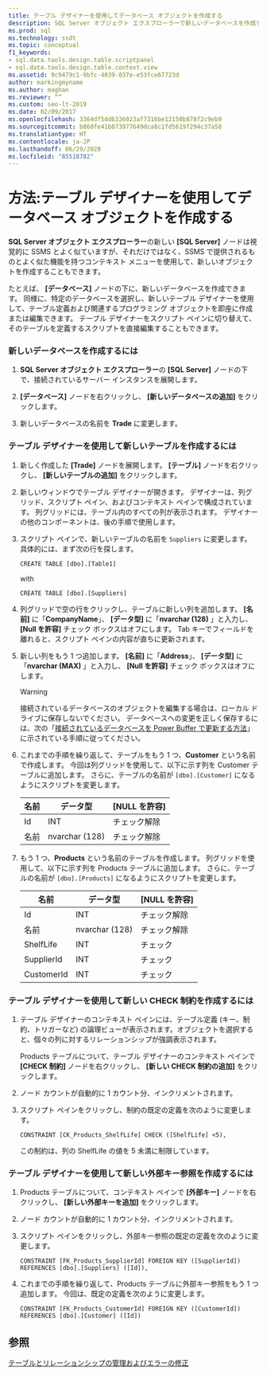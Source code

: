 ```yaml
---
title: テーブル デザイナーを使用してデータベース オブジェクトを作成する
description: SQL Server オブジェクト エクスプローラーで新しいデータベースを作成する方法について説明します。 テーブル デザイナーで新しいテーブル、制約、および外部キー参照を作成する方法を確認します。
ms.prod: sql
ms.technology: ssdt
ms.topic: conceptual
f1_keywords:
- sql.data.tools.design.table.scriptpanel
- sql.data.tools.design.table.context.view
ms.assetid: 9c9479c1-9bfc-4039-837e-e53fce67723d
author: markingmyname
ms.author: maghan
ms.reviewer: “”
ms.custom: seo-lt-2019
ms.date: 02/09/2017
ms.openlocfilehash: 3364df5dd6336023af7316be12150b878f2c9eb9
ms.sourcegitcommit: b860fe41b873977649dca8c1fd5619f294c37a58
ms.translationtype: HT
ms.contentlocale: ja-JP
ms.lasthandoff: 06/29/2020
ms.locfileid: "85518782"
---
```

# <a name="how-to-create-database-objects-using-table-designer"></a>方法:テーブル デザイナーを使用してデータベース オブジェクトを作成する

**SQL Server オブジェクト エクスプローラー**の新しい **[SQL Server]** ノードは視覚的に SSMS とよく似ていますが、それだけではなく、SSMS で提供されるものとよく似た機能を持つコンテキスト メニューを使用して、新しいオブジェクトを作成することもできます。  
  
たとえば、 **[データベース]** ノードの下に、新しいデータベースを作成できます。 同様に、特定のデータベースを選択し、新しいテーブル デザイナーを使用して、テーブル定義および関連するプログラミング オブジェクトを即座に作成または編集できます。 テーブル デザイナーをスクリプト ペインに切り替えて、そのテーブルを定義するスクリプトを直接編集することもできます。  
  
### <a name="to-create-a-new-database"></a>新しいデータベースを作成するには  
  
1.  **SQL Server オブジェクト エクスプローラー**の **[SQL Server]** ノードの下で、接続されているサーバー インスタンスを展開します。  
  
2.  **[データベース]** ノードを右クリックし、 **[新しいデータベースの追加]** をクリックします。  
  
3.  新しいデータベースの名前を **Trade** に変更します。  
  
### <a name="to-create-new-tables-using-the-table-designer"></a>テーブル デザイナーを使用して新しいテーブルを作成するには  
  
1.  新しく作成した **[Trade]** ノードを展開します。 **[テーブル]** ノードを右クリックし、 **[新しいテーブルの追加]** をクリックします。  
  
2.  新しいウィンドウでテーブル デザイナーが開きます。 デザイナーは、列グリッド、スクリプト ペイン、およびコンテキスト ペインで構成されています。 列グリッドには、テーブル内のすべての列が表示されます。 デザイナーの他のコンポーネントは、後の手順で使用します。  
  
3.  スクリプト ペインで、新しいテーブルの名前を `Suppliers` に変更します。 具体的には、まず次の行を探します。  
  
    ```  
    CREATE TABLE [dbo].[Table1]  
    ```  
  
    with  
  
    ```  
    CREATE TABLE [dbo].[Suppliers]  
    ```  
  
4.  列グリッドで空の行をクリックし、テーブルに新しい列を追加します。  **[名前]** に「**CompanyName**」、 **[データ型]** に「**nvarchar (128)** 」と入力し、 **[Null を許容]** チェック ボックスはオフにします。 Tab キーでフィールドを離れると、スクリプト ペインの内容が直ちに更新されます。  
  
5.  新しい列をもう 1 つ追加します。 **[名前]** に「**Address**」、 **[データ型]** に「**nvarchar (MAX)** 」と入力し、 **[Null を許容]** チェック ボックスはオフにします。  
  
    > [!WARNING]  
    > 接続されているデータベースのオブジェクトを編集する場合は、ローカル ドライブに保存しないでください。 データベースへの変更を正しく保存するには、次の「[接続されているデータベースを Power Buffer で更新する方法](../ssdt/how-to-update-a-connected-database-with-power-buffer.md)」に示されている手順に従ってください。  
  
6.  これまでの手順を繰り返して、テーブルをもう 1 つ、**Customer** という名前で作成します。 今回は列グリッドを使用して、以下に示す列を Customer テーブルに追加します。 さらに、テーブルの名前が `[dbo].[Customer]` になるようにスクリプトを変更します。  
  
    |名前|データ型|**[NULL を許容]**|  
    |--------|-------------|-------------------|  
    |Id|INT|チェック解除|  
    |名前|nvarchar (128)|チェック解除|  
  
7.  もう 1 つ、**Products** という名前のテーブルを作成します。 列グリッドを使用して、以下に示す列を Products テーブルに追加します。 さらに、テーブルの名前が `[dbo].[Products]` になるようにスクリプトを変更します。  
  
    |名前|データ型|**[NULL を許容]**|  
    |--------|-------------|-------------------|  
    |Id|INT|チェック解除|  
    |名前|nvarchar (128)|チェック解除|  
    |ShelfLife|INT|チェック|  
    |SupplierId|INT|チェック|  
    |CustomerId|INT|チェック|  
  
### <a name="to-create-a-new-check-constraint-using-the-table-designer"></a>テーブル デザイナーを使用して新しい CHECK 制約を作成するには  
  
1.  テーブル デザイナーのコンテキスト ペインには、テーブル定義 (キー、制約、トリガーなど) の論理ビューが表示されます。オブジェクトを選択すると、個々の列に対するリレーションシップが強調表示されます。  
  
    Products テーブルについて、テーブル デザイナーのコンテキスト ペインで **[CHECK 制約]** ノードを右クリックし、 **[新しい CHECK 制約の追加]** をクリックします。  
  
2.  ノード カウントが自動的に 1 カウント分、インクリメントされます。  
  
3.  スクリプト ペインをクリックし、制約の既定の定義を次のように変更します。  
  
    ```  
    CONSTRAINT [CK_Products_ShelfLife] CHECK ([ShelfLife] <5),  
    ```  
  
    この制約は、列の ShelfLife の値を 5 未満に制限しています。  
  
### <a name="to-create-new-foreign-key-references-using-the-table-designer"></a>テーブル デザイナーを使用して新しい外部キー参照を作成するには  
  
1.  Products テーブルについて、コンテキスト ペインで **[外部キー]** ノードを右クリックし、 **[新しい外部キーを追加]** をクリックします。  
  
2.  ノード カウントが自動的に 1 カウント分、インクリメントされます。  
  
3.  スクリプト ペインをクリックし、外部キー参照の既定の定義を次のように変更します。  
  
    ```  
    CONSTRAINT [FK_Products_SupplierId] FOREIGN KEY ([SupplierId]) REFERENCES [dbo].[Suppliers] ([Id]),  
    ```  
  
4.  これまでの手順を繰り返して、Products テーブルに外部キー参照をもう 1 つ追加します。 今回は、既定の定義を次のように変更します。  
  
    ```  
    CONSTRAINT [FK_Products_CustomerId] FOREIGN KEY ([CustomerId]) REFERENCES [dbo].[Customer] ([Id])  
    ```  
  
## <a name="see-also"></a>参照  
[テーブルとリレーションシップの管理およびエラーの修正](../ssdt/manage-tables-relationships-and-fix-errors.md)  
  
